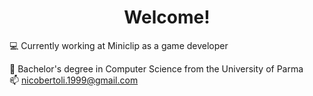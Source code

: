 <h1 align="center">Welcome!</h1>
💻 Currently working at Miniclip as a game developer

📗 Bachelor's degree in Computer Science from the University of Parma <br>
📫 [nicobertoli.1999@gmail.com](mailto:nicobertoli.1999@gmail.com)
